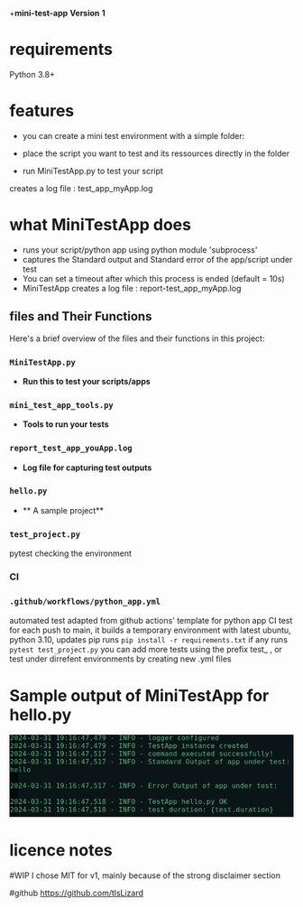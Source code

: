 +**mini-test-app**
**Version**
**1**
  
# requirements
Python 3.8+

# features

- you can create a mini test environment with a simple folder:

- place the script you want to test and its ressources directly in the folder

- run MiniTestApp.py to test your script 

creates a log file : test_app_myApp.log

# what MiniTestApp does

- runs your script/python app using python module 'subprocess'
- captures the Standard output and Standard error  of the app/script under test
- You can set a timeout after which this process is ended (default = 10s)
- MiniTestApp creates a log file : report-test_app_myApp.log

## files and Their Functions
Here's a brief overview of the files and their functions in this project:

### `MiniTestApp.py`
- **Run this to test your scripts/apps** 

### `mini_test_app_tools.py`
- **Tools to run your tests** 

### `report_test_app_youApp.log`
- **Log file for capturing test outputs** 

### `hello.py`
- ** A sample project**

### `test_project.py`
pytest checking the environment

### CI
### `.github/workflows/python_app.yml`
automated test adapted from github actions' template for python app CI test
for each push to main, it builds a temporary environment with
latest ubuntu, python 3.10, 
updates pip
runs ```pip install -r requirements.txt``` if any
runs ```pytest test_project.py```
you can add more tests using the prefix test_ ,
or test under dirrefent environments by creating new .yml files

# Sample output of MiniTestApp for hello.py
![report_test_app_hello.log](https://github.com/tlsLizard/mini-test-app/blob/main/report_test_app_hello_log_file.png "report_test_app_hello.log")

# licence notes
#WIP
I chose MIT for v1, mainly because of the strong disclaimer section

#github
https://github.com/tlsLizard
 
